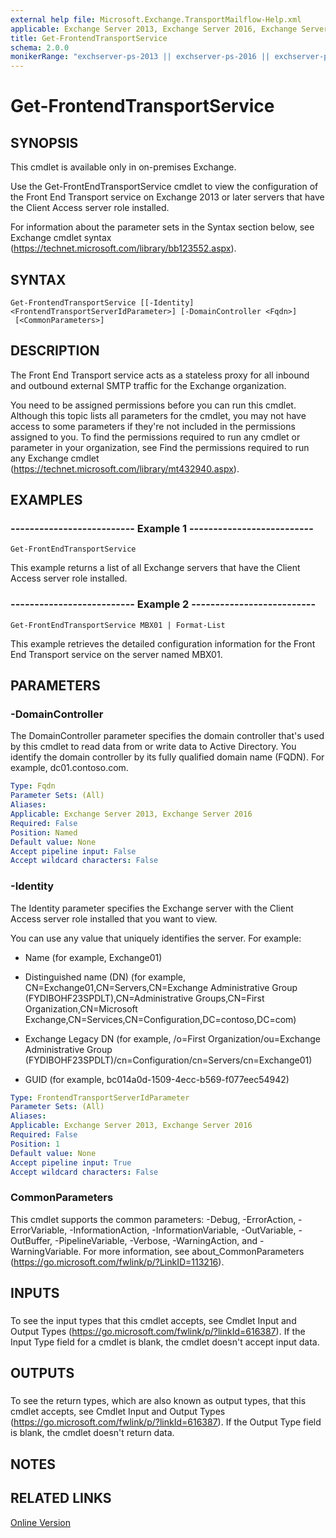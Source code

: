 ```yaml
---
external help file: Microsoft.Exchange.TransportMailflow-Help.xml
applicable: Exchange Server 2013, Exchange Server 2016, Exchange Server 2019
title: Get-FrontendTransportService
schema: 2.0.0
monikerRange: "exchserver-ps-2013 || exchserver-ps-2016 || exchserver-ps-2019"
---
```


# Get-FrontendTransportService

## SYNOPSIS
This cmdlet is available only in on-premises Exchange.

Use the Get-FrontEndTransportService cmdlet to view the configuration of the Front End Transport service on Exchange 2013 or later servers that have the Client Access server role installed.

For information about the parameter sets in the Syntax section below, see Exchange cmdlet syntax (https://technet.microsoft.com/library/bb123552.aspx).

## SYNTAX

```
Get-FrontendTransportService [[-Identity] <FrontendTransportServerIdParameter>] [-DomainController <Fqdn>]
 [<CommonParameters>]
```

## DESCRIPTION
The Front End Transport service acts as a stateless proxy for all inbound and outbound external SMTP traffic for the Exchange organization.

You need to be assigned permissions before you can run this cmdlet. Although this topic lists all parameters for the cmdlet, you may not have access to some parameters if they're not included in the permissions assigned to you. To find the permissions required to run any cmdlet or parameter in your organization, see Find the permissions required to run any Exchange cmdlet (https://technet.microsoft.com/library/mt432940.aspx).

## EXAMPLES

### -------------------------- Example 1 --------------------------
```
Get-FrontEndTransportService
```

This example returns a list of all Exchange servers that have the Client Access server role installed.

### -------------------------- Example 2 --------------------------
```
Get-FrontEndTransportService MBX01 | Format-List
```

This example retrieves the detailed configuration information for the Front End Transport service on the server named MBX01.

## PARAMETERS

### -DomainController
The DomainController parameter specifies the domain controller that's used by this cmdlet to read data from or write data to Active Directory. You identify the domain controller by its fully qualified domain name (FQDN). For example, dc01.contoso.com.

```yaml
Type: Fqdn
Parameter Sets: (All)
Aliases:
Applicable: Exchange Server 2013, Exchange Server 2016
Required: False
Position: Named
Default value: None
Accept pipeline input: False
Accept wildcard characters: False
```

### -Identity
The Identity parameter specifies the Exchange server with the Client Access server role installed that you want to view.

You can use any value that uniquely identifies the server. For example:

- Name (for example, Exchange01)

- Distinguished name (DN) (for example, CN=Exchange01,CN=Servers,CN=Exchange Administrative Group (FYDIBOHF23SPDLT),CN=Administrative Groups,CN=First Organization,CN=Microsoft Exchange,CN=Services,CN=Configuration,DC=contoso,DC=com)

- Exchange Legacy DN (for example, /o=First Organization/ou=Exchange Administrative Group (FYDIBOHF23SPDLT)/cn=Configuration/cn=Servers/cn=Exchange01)

- GUID (for example, bc014a0d-1509-4ecc-b569-f077eec54942)

```yaml
Type: FrontendTransportServerIdParameter
Parameter Sets: (All)
Aliases:
Applicable: Exchange Server 2013, Exchange Server 2016
Required: False
Position: 1
Default value: None
Accept pipeline input: True
Accept wildcard characters: False
```

### CommonParameters
This cmdlet supports the common parameters: -Debug, -ErrorAction, -ErrorVariable, -InformationAction, -InformationVariable, -OutVariable, -OutBuffer, -PipelineVariable, -Verbose, -WarningAction, and -WarningVariable. For more information, see about_CommonParameters (https://go.microsoft.com/fwlink/p/?LinkID=113216).

## INPUTS

###  
To see the input types that this cmdlet accepts, see Cmdlet Input and Output Types (https://go.microsoft.com/fwlink/p/?linkId=616387). If the Input Type field for a cmdlet is blank, the cmdlet doesn't accept input data.

## OUTPUTS

###  
To see the return types, which are also known as output types, that this cmdlet accepts, see Cmdlet Input and Output Types (https://go.microsoft.com/fwlink/p/?linkId=616387). If the Output Type field is blank, the cmdlet doesn't return data.

## NOTES

## RELATED LINKS

[Online Version](https://technet.microsoft.com/library/12908079-b1ef-4a8b-82ba-fc92a342032e.aspx)
